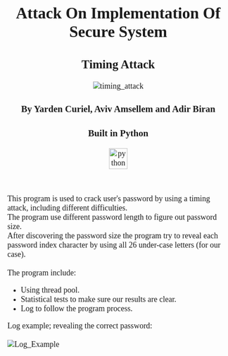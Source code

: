 <div style="text-align: center; font-size:18px;">
	<div style="display: inline-block; text-align: left; color:#1d1d1d; font-family: Tahoma;">
	<h1 align="center" style="color:#1d1d1d; font-family: Tahoma;">Attack On Implementation Of Secure System</h1>
	<h2 align="center" style="color:#1d1d1d; font-family: Tahoma;">Timing Attack</h2>
	<p align="center">
		<img src="https://i.ibb.co/7ttz6fL/cyber-security-badge-seal-large-clock-rdb4b868655fd4a85a84c7f42ad4eb3ae-fup13-8byvr-307-removebg-pre.png" alt="timing_attack"/>
	<h3 align="center" style="color:#1d1d1d; font-family: Tahoma;">By Yarden Curiel, Aviv Amsellem and Adir Biran</h3>
	<h3 align="center" style="color:#1d1d1d; font-family: Tahoma;">Built in Python<br></h3>
	</p>
	<p align="center">
	<img src="https://i.ibb.co/4PQvZNy/python-logo.png" alt="python_anvil" width="42" height="47"/>
	</p>
	<br>
	<p>
	This program is used to crack user's password by using a timing attack, including different difficulties.<br>
	The program use different password length to figure out password size.<br>
	After discovering the password size the program try to reveal each password index character by using all 26 under-case letters (for our case).<br><br>
	The program include:
	<ul>
	  <li>Using thread pool.</li>
	  <li>Statistical tests to make sure our results are clear.</li>
	  <li>Log to follow the program process.</li>
	</ul>
	Log example; revealing the correct password:<br><br>
	<img src="https://i.ibb.co/mzFrTyF/curiey-2.png" alt="Log_Example"/><br><br>
	</p>
</div>
</div>	
